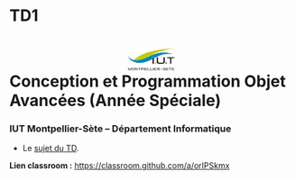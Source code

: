 # TD1

# <img src="./logo.jpeg" width="17%" style="margin:auto;display:block;"/> Conception et Programmation Objet Avancées (Année Spéciale)
### IUT Montpellier-Sète – Département Informatique
* Le [sujet du TD](TD1.pdf).

**Lien classroom :**
https://classroom.github.com/a/orIPSkmx




